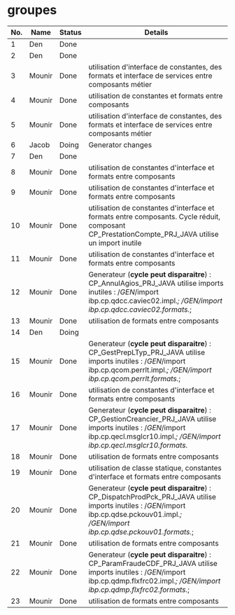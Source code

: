 # groupes

|No.|Name|Status|Details|
|---|---|---|---|
|1|Den|Done||
|2|Den|Done||
|3|Mounir|Done|utilisation d'interface de constantes, des formats et interface de services entre composants métier|
|4|Mounir|Done|utilisation de constantes et formats entre composants|
|5|Mounir|Done|utilisation d'interface de constantes, des formats et interface de services entre composants métier|
|6|Jacob|Doing|Generator changes|
|7|Den|Done||
|8|Mounir|Done|utilisation de constantes d'interface et formats entre composants|
|9|Mounir|Done|utilisation de constantes d'interface et formats entre composants|
|10|Mounir|Done|utilisation de constantes d'interface et formats entre composants. Cycle réduit, composant CP_PrestationCompte_PRJ_JAVA utilise un import inutile|
|11|Mounir|Done|utilisation de constantes d'interface et formats entre composants|
|12|Mounir|Done|Generateur (**cycle peut disparaitre**) : CP_AnnulAgios_PRJ_JAVA utilise imports inutiles : /*GEN*/import ibp.cp.qdcc.caviec02.impl.*; /*GEN*/import ibp.cp.qdcc.caviec02.formats.*;|
|13|Mounir|Done|utilisation de formats entre composants|
|14|Den|Doing||
|15|Mounir|Done|Generateur (**cycle peut disparaitre**) : CP_GestPrepLTyp_PRJ_JAVA utilise imports inutiles : /*GEN*/import ibp.cp.qcom.perrlt.impl.*; /*GEN*/import ibp.cp.qcom.perrlt.formats.*;|
|16|Mounir|Done|utilisation de constantes d'interface et formats entre composants|
|17|Mounir|Done|Generateur (**cycle peut disparaitre**) : CP_GestionCreancier_PRJ_JAVA utilise imports inutiles : /*GEN*/import ibp.cp.qecl.msglcr10.impl.*; /*GEN*/import ibp.cp.qecl.msglcr10.formats.*|
|18|Mounir|Done|utilisation de formats entre composants|
|19|Mounir|Done|utilisation de classe statique, constantes d'interface et formats entre composants|
|20|Mounir|Done|Generateur (**cycle peut disparaitre**) : CP_DispatchProdPck_PRJ_JAVA utilise imports inutiles : /*GEN*/import ibp.cp.qdse.pckouv01.impl.*; /*GEN*/import ibp.cp.qdse.pckouv01.formats.*;|
|21|Mounir|Done|utilisation de formats entre composants|
|22|Mounir|Done|Generateur (**cycle peut disparaitre**) : CP_ParamFraudeCDF_PRJ_JAVA utilise imports inutiles : /*GEN*/import ibp.cp.qdmp.flxfrc02.impl.*; /*GEN*/import ibp.cp.qdmp.flxfrc02.formats.*;|
|23|Mounir|Done|utilisation de formats entre composants|

